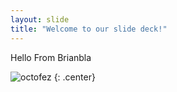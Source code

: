 ```yaml
---
layout: slide
title: "Welcome to our slide deck!"
---
```


Hello From Brianbla

![octofez](https://octodex.github.com/images/octofez.png)
{: .center}
